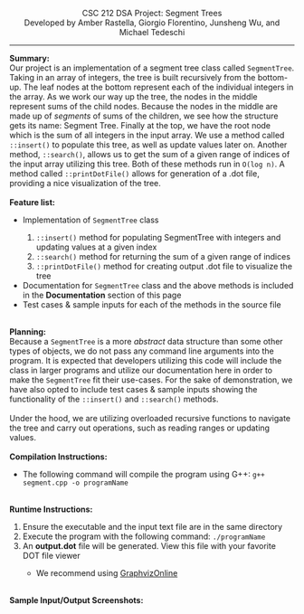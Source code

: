 <p align="center">CSC 212 DSA Project: Segment Trees<br>Developed by Amber Rastella, Giorgio Florentino, Junsheng Wu, and Michael Tedeschi<hr></p>

<b>Summary:</b><br>
Our project is an implementation of a segment tree class called <code>SegmentTree</code>. Taking in an array of integers, the tree is built recursively from the bottom-up. The leaf nodes at the bottom represent each of the individual integers in the array. As we work our way up the tree, the nodes in the middle represent sums of the child nodes. Because the nodes in the middle are made up of <i>segments</i> of sums of the children, we see how the structure gets its name: Segment Tree. Finally at the top, we have the root node which is the sum of all integers in the input array. We use a method called <code>::insert()</code> to populate this tree, as well as update values later on. Another method, <code>::search()</code>, allows us to get the sum of a given range of indices of the input array utilizing this tree. Both of these methods run in <code>O(log n)</code>. A method called <code>::printDotFile()</code> allows for generation of a .dot file, providing a nice visualization of the tree.
<br><br>
<b>Feature list:</b>
<ul>
  <li>Implementation of <code>SegmentTree</code> class</li>
  <ol>
    <li><code>::insert()</code> method for populating SegmentTree with integers and updating values at a given index</li>
    <li><code>::search()</code> method for returning the sum of a given range of indices</li>
    <li><code>::printDotFile()</code> method for creating output .dot file to visualize the tree</li>
  </ol>
  <li>Documentation for <code>SegmentTree</code> class and the above methods is included in the <b>Documentation</b> section of this page</li>
  <li>Test cases & sample inputs for each of the methods in the source file</li>
</ul>
<br>
<b>Planning:</b><br>
Because a <code>SegmentTree</code> is a more <i>abstract</i> data structure than some other types of objects, we do not pass any command line arguments into the program. It is expected that developers utilizing this code will include the class in larger programs and utilize our documentation here in order to make the <code>SegmentTree</code> fit their use-cases. For the sake of demonstration, we have also opted to include test cases & sample inputs showing the functionality of the <code>::insert()</code> and <code>::search()</code> methods.<br><br>Under the hood, we are utilizing overloaded recursive functions to navigate the tree and carry out operations, such as reading ranges or updating values.
 <br><br>
 <b>Compilation Instructions:</b>
 <ul><li>The following command will compile the program using G++: <code>g++ segment.cpp -o programName</code></li></ul>
 <br>
 <b>Runtime Instructions:</b>
 <ol>
 <li>Ensure the executable and the input text file are in the same directory</li>
  <li>Execute the program with the following command: <code>./programName</code></li>

  <li>An <b>output.dot</b> file will be generated. View this file with your favorite DOT file viewer</li>
  <ul>
    <li>We recommend using <a href="https://dreampuf.github.io/GraphvizOnline/">GraphvizOnline</a></li>
  </ul>
 </ol>
 <br>
 <b>Sample Input/Output Screenshots:</b>
 <br>

